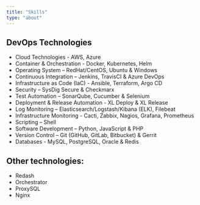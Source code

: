 ```yaml
---
title: "Skills"
type: "about"
---
```


## DevOps Technologies  

* Cloud Technologies - AWS, Azure
* Container & Orchestration - Docker, Kubernetes, Helm
* Operating System – RedHat/CentOS, Ubuntu & Windows
* Continuous Integration – Jenkins, TravisCI & Azure DevOps
* Infrastructure as Code (IaC) - Ansible, Terraform, Argo CD
* Security – SysDig Secure & Checkmarx
* Test Automation – SonarQube, Cucumber & Selenium
* Deployment & Release Automation - XL Deploy & XL Release
* Log Monitoring – Elasticsearch/Logstash/Kibana (ELK), Filebeat
* Infrastructure Monitoring - Cacti, Zabbix, Nagios, Grafana, Prometheus
* Scripting – Shell
* Software Development – Python, JavaScript & PHP
* Version Control – Git (GitHub, GitLab, Bitbucket) & Gerrit
* Databases - MySQL, PostgreSQL, Oracle & Redis

## Other technologies:

* Redash
* Orchestrator
* ProxySQL
* Nginx

